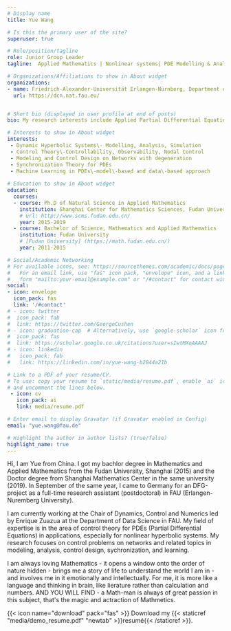```yaml
---
# Display name
title: Yue Wang

# Is this the primary user of the site?
superuser: true

# Role/position/tagline
role: Junior Group Leader 
tagline:  Applied Mathematics | Nonlinear systems| PDE Modelling & Analysis | Control Theory| Machine Learning

# Organizations/Affiliations to show in About widget
organizations:
- name: Friedrich-Alexander-Universität Erlangen-Nürnberg, Department of Data Science, Chair for Dynamics, Control and Numerics
  url: https://dcn.nat.fau.eu/


# Short bio (displayed in user profile at end of posts)
bio: My research interests include Applied Partial Differential Equations (PDEs), Modelling and Analysis, Control Design and Data Sciences.

# Interests to show in About widget
interests:
 - Dynamic Hyperbolic Systems\- Modelling, Analysis, Simulation
 - Control Theory\-Controllability, Observability, Nodal Control
 - Modeling and Control Design on Networks with degeneration
 - Synchronization Theory for PDEs 
 - Machine Learning in PDEs\-model\-based and data\-based approach 
 
# Education to show in About widget
education:
  courses:
  - course: Ph.D of Natural Science in Applied Mathematics
    institution: Shanghai Center for Mathematics Sciences, Fudan University
    # url: http://www.scms.fudan.edu.cn/
    year: 2015-2019
  - course: Bachelor of Science, Mathematics and Applied Mathematics
    institution: Fudan University
    # [Fudan University] (https://math.fudan.edu.cn/)
    year: 2011-2015

# Social/Academic Networking
# For available icons, see: https://sourcethemes.com/academic/docs/page-builder/#icons
#   For an email link, use "fas" icon pack, "envelope" icon, and a link in the
#   form "mailto:your-email@example.com" or "/#contact" for contact widget.
social:
- icon: envelope
  icon_pack: fas
  link: '/#contact'
# - icon: twitter
#  icon_pack: fab
#  link: https://twitter.com/GeorgeCushen
# - icon: graduation-cap  # Alternatively, use `google-scholar` icon from `ai` icon pack
#  icon_pack: fas
#  link: https://scholar.google.co.uk/citations?user=sIwtMXoAAAAJ
# - icon: linkedin
#   icon_pack: fab
#   link: https://linkedin.com/in/yue-wang-b2844a21b

# Link to a PDF of your resume/CV.
# To use: copy your resume to `static/media/resume.pdf`, enable `ai` icons in `params.toml`, 
# and uncomment the lines below.
 - icon: cv
   icon_pack: ai
   link: media/resume.pdf

# Enter email to display Gravatar (if Gravatar enabled in Config)
email: "yue.wang@fau.de"

# Highlight the author in author lists? (true/false)
highlight_name: true
---
```

Hi, I am Yue from China. I got my bachlor degree in Mathematics and Applied Mathematics from the Fudan University, Shanghai \(2015\) and the Doctor degree from Shanghai Mathematics Center in the same university (2019). In September of the same year, I came to Germany for an DFG\-project as a full\-time research assistant (postdoctoral) in FAU (Erlangen\-Nuremberg University).

I am currently working at the Chair of Dynamics, Control and Numerics led by Enrique Zuazua at the Department of Data Science in FAU. 
My field of expertise is in the area of control theory for PDEs \(Partial Differential Equations\) in applications, especially for nonlinear hyperbolic systems. My research focuses on control problems on networks and related topics in modeling, analysis, control design, sychronization, and learning. 


I am always loving Mathematics \- it opens a window onto the order of nature hidden - brings me a story of life to understand the world I am in \- and involves me in it emotionally and intellectually. For me, it is more like a language and thinking in brain, like lierature rather than calculation and numbers. AND YOU WILL FIND \- a Math\-man is always of great passion in this subject, that's the magic and actraction of Mathmetics.


{{< icon name="download" pack="fas" >}} Download my {{< staticref "media/demo_resume.pdf" "newtab" >}}resumé{{< /staticref >}}.
